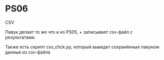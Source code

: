 # PS06
 CSV

Павук делает то же что и из PS05, + записывает csv-файл с результатами.

Также есть скрипт csv_chck.py, который выведет сохранённые павуком данные из csv-файла
